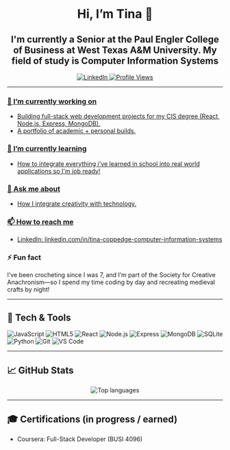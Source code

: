 <h1 align="center">Hi, I’m Tina 👋</h1>
<h2 align="center">I'm currently a Senior at the Paul Engler College of Business at West Texas A&M University. My field of study is Computer Information Systems</h2>

<p align="center">
  <a href="[https://www.linkedin.com/in/YOUR_LINKEDIN](https://www.linkedin.com/in/tina-coppedge-computer-information-systems/)"> 
    <img alt="LinkedIn" src="https://img.shields.io/badge/LinkedIn-0077B5?logo=linkedin&logoColor=white">
  <img alt="Profile Views" src="https://komarev.com/ghpvc/?username=Tina4292&label=Profile%20views&color=808080">
</p>

---

### 🔭 I’m currently working on
- Building full-stack web development projects for my CIS degree (React, Node.js, Express, MongoDB).
- A portfolio of academic + personal builds.

### 🌱 I’m currently learning
- How to integrate everything i've learned in school into real world applications so I'm job ready!

### 💬 Ask me about
- How I integrate creativity with technology.

### 📫 How to reach me
- LinkedIn: [linkedin.com/in/tina-coppedge-computer-information-systems](https://www.linkedin.com/in/tina-coppedge-computer-information-systems/)  

### ⚡ Fun fact
I’ve been crocheting since I was 7, and I’m part of the Society for Creative Anachronism—so I spend my time coding by day and recreating medieval crafts by night!

---

## 🧰 Tech & Tools
<p>
  <img alt="JavaScript" src="https://img.shields.io/badge/JavaScript-F7DF1E?logo=javascript&logoColor=000">
  <img alt="HTML5" src="https://img.shields.io/badge/HTML5-E34F26?logo=html5&logoColor=fff">
  <img alt="React" src="https://img.shields.io/badge/React-61DAFB?logo=react&logoColor=000">
  <img alt="Node.js" src="https://img.shields.io/badge/Node.js-339933?logo=node.js&logoColor=fff">
  <img alt="Express" src="https://img.shields.io/badge/Express-000000?logo=express&logoColor=fff">
  <img alt="MongoDB" src="https://img.shields.io/badge/MongoDB-47A248?logo=mongodb&logoColor=fff">
  <img alt="SQLite" src="https://img.shields.io/badge/SQLite-003B57?logo=sqlite&logoColor=fff">
  <img alt="Python" src="https://img.shields.io/badge/Python-3776AB?logo=python&logoColor=fff">
  <img alt="Git" src="https://img.shields.io/badge/Git-F05032?logo=git&logoColor=fff">
  <img alt="VS Code" src="https://img.shields.io/badge/VS%20Code-007ACC?logo=visualstudiocode&logoColor=fff">
</p>

---

## 📈 GitHub Stats
<p align="center">
  <img 
    src="https://github-readme-stats.vercel.app/api/top-langs/?username=Tina4292&layout=compact" 
    alt="Top languages"
  />
</p>

<!-- Optional: Streaks (sometimes rate-limited)
<p align="center">
  <img src="https://streak-stats.demolab.com?user=YOUR_GITHUB_USERNAME" alt="GitHub Streak"/>
</p>
-->

---

## 🎓 Certifications (in progress / earned)
- Coursera: Full-Stack Developer (BUSI 4096) <!-- add links if you want -->
<!--
**Tina4292/tina4292** is a ✨ _special_ ✨ repository because its `README.md` (this file) appears on your GitHub profile.

Here are some ideas to get you started:

- 🔭 I’m currently working on ...
- 🌱 I’m currently learning ...
- 👯 I’m looking to collaborate on ...
- 🤔 I’m looking for help with ...
- 💬 Ask me about ...
- 📫 How to reach me: ...
- 😄 Pronouns: ...
- ⚡ Fun fact: ...


## Hi, I'm Tina 👋

- 🔭 I’m currently working on building full-stack web development projects for my CIS degree (React, Node.js, Express, MongoDB)
- 🌱 I’m currently learning how to integrate everything i've learned in school into real world applications so I'm job ready!
- 💬 Ask me about how I integrate creativity with technology
- 📫 How to reach me: [LinkedIn](https://www.linkedin.com/in/tina-coppedge-computer-information-systems/)
- 😄 Pronouns: She/Her
- ⚡ Fun fact: I’ve been crocheting since I was 7, and I’m part of the Society for Creative Anachronism—so I spend my time coding by day and recreating medieval crafts by night!
-->
